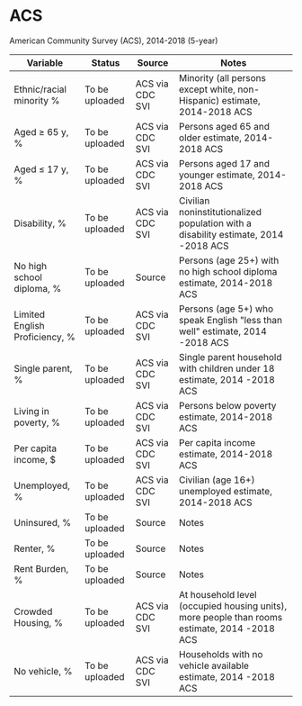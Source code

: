 # ACS

American Community Survey (ACS), 2014-2018 (5-year) 

| Variable  | Status | Source  | Notes |
| ------------- | ------------- | ------------- | ----- |
| Ethnic/racial minority % | To be uploaded | ACS via CDC SVI  |  Minority (all persons except white, non-Hispanic) estimate, 2014-2018 ACS |
| Aged ≥ 65 y, %  | To be uploaded  | ACS via CDC SVI  | Persons aged 65 and older estimate, 2014-2018 ACS | 
| Aged ≤ 17 y, % | To be uploaded  | ACS via CDC SVI  | Persons aged 17 and younger estimate, 2014-2018 ACS |
| Disability, %  | To be uploaded  | ACS via CDC SVI  | Civilian noninstitutionalized population with a disability estimate, 2014 -2018 ACS |
| No high school diploma, %  | To be uploaded  | Source |Persons (age 25+) with no high school diploma estimate, 2014-2018 ACS |
| Limited English Proficiency, %  | To be uploaded  | ACS via CDC SVI  | Persons (age 5+) who speak English "less than well" estimate, 2014 -2018 ACS|
| Single parent, %  | To be uploaded  | ACS via CDC SVI | Single parent household with children under 18 estimate, 2014 -2018 ACS |
| Living in poverty, %  | To be uploaded  | ACS via CDC SVI  | Persons below poverty estimate, 2014-2018 ACS |
| Per capita income, $  | To be uploaded  | ACS via CDC SVI  | Per capita income estimate, 2014-2018 ACS |
| Unemployed, %  | To be uploaded  | ACS via CDC SVI  | Civilian (age 16+) unemployed estimate, 2014-2018 ACS |
| Uninsured, %  | To be uploaded  | Source | Notes |
| Renter, %  | To be uploaded  | Source | Notes |
| Rent Burden, %  | To be uploaded  | Source | Notes |
| Crowded Housing, %  | To be uploaded  | ACS via CDC SVI  | At household level (occupied housing units), more people than rooms estimate, 2014 -2018 ACS |
| No vehicle, %  | To be uploaded  | ACS via CDC SVI | Households with no vehicle available estimate, 2014 -2018 ACS|


